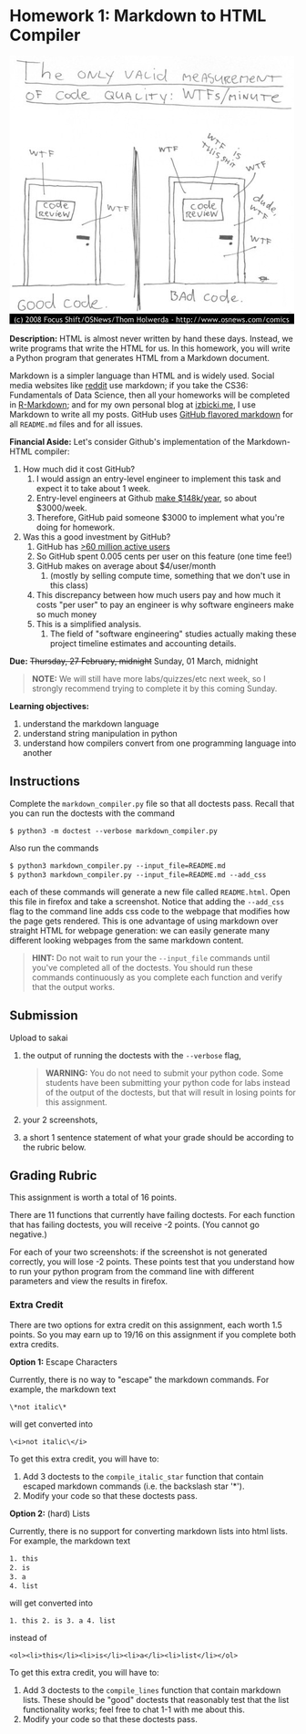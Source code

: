 # Homework 1: Markdown to HTML Compiler

![wtf_comic](wtf.jpg)

**Description:**
HTML is almost never written by hand these days.
Instead, we write programs that write the HTML for us.
In this homework, you will write a Python program that generates HTML from a Markdown document.

Markdown is a simpler language than HTML and is widely used.
Social media websites like [reddit](https://www.reddit.com/wiki/markdown) use markdown;
if you take the CS36: Fundamentals of Data Science, then all your homeworks will be completed in [R-Markdown](https://rmarkdown.rstudio.com/);
and for my own personal blog at [izbicki.me](https://izbicki.me),
I use Markdown to write all my posts.
GitHub uses [GitHub flavored markdown](https://guides.github.com/features/mastering-markdown/) for all `README.md` files and for all issues.

**Financial Aside:**
Let's consider Github's implementation of the Markdown-HTML compiler:
1. How much did it cost GitHub?
    1. I would assign an entry-level engineer to implement this task and expect it to take about 1 week.
    1. Entry-level engineers at Github [make $148k/year](https://www.levels.fyi/company/GitHub/salaries/Software-Engineer/), 
       so about $3000/week.
    1. Therefore, GitHub paid someone $3000 to implement what you're doing for homework.
1. Was this a good investment by GitHub?
    1. GitHub has [>60 million active users](https://github.com/search?q=type:user&type=Users)
    1. So GitHub spent 0.005 cents per user on this feature (one time fee!)
    1. GitHub makes on average about $4/user/month
        1. (mostly by selling compute time, something that we don't use in this class)
    1. This discrepancy between how much users pay and how much it costs "per user" to pay an engineer is why software engineers make so much money
    1. This is a simplified analysis.
        1. The field of "software engineering" studies actually making these project timeline estimates and accounting details.

**Due:** 
~~Thursday, 27 February, midnight~~
Sunday, 01 March, midnight

> **NOTE:**
> We will still have more labs/quizzes/etc next week,
> so I strongly recommend trying to complete it by this coming Sunday.

**Learning objectives:**

1. understand the markdown language
1. understand string manipulation in python
1. understand how compilers convert from one programming language into another

## Instructions

Complete the `markdown_compiler.py` file so that all doctests pass.
Recall that you can run the doctests with the command
```
$ python3 -m doctest --verbose markdown_compiler.py
```

Also run the commands
```
$ python3 markdown_compiler.py --input_file=README.md
$ python3 markdown_compiler.py --input_file=README.md --add_css
```
each of these commands will generate a new file called `README.html`.
Open this file in firefox and take a screenshot.
Notice that adding the `--add_css` flag to the command line adds css code to the webpage that modifies how the page gets rendered.
This is one advantage of using markdown over straight HTML for webpage generation:
we can easily generate many different looking webpages from the same markdown content.

> **HINT:**
> Do not wait to run your the `--input_file` commands until you've completed all of the doctests.
> You should run these commands continuously as you complete each function and verify that the output works.

## Submission

Upload to sakai
1. the output of running the doctests with the `--verbose` flag,

    > **WARNING:**
    > You do not need to submit your python code.
    > Some students have been submitting your python code for labs instead of the output of the doctests,
    > but that will result in losing points for this assignment.

1. your 2 screenshots,
1. a short 1 sentence statement of what your grade should be according to the rubric below.

## Grading Rubric

This assignment is worth a total of 16 points.

There are 11 functions that currently have failing doctests.
For each function that has failing doctests, you will receive -2 points.
(You cannot go negative.)

For each of your two screenshots:
if the screenshot is not generated correctly, you will lose -2 points.
These points test that you understand how to run your python program from the command line with different parameters and view the results in firefox.

### Extra Credit

There are two options for extra credit on this assignment,
each worth 1.5 points.
So you may earn up to 19/16 on this assignment if you complete both extra credits.

**Option 1:**
Escape Characters

Currently, there is no way to "escape" the markdown commands.
For example, the markdown text
```
\*not italic\*
```
will get converted into
```
\<i>not italic\</i>
```

To get this extra credit, you will have to:
1. Add 3 doctests to the `compile_italic_star` function that contain escaped markdown commands (i.e. the backslash star '\*').
1. Modify your code so that these doctests pass.

**Option 2:**
(hard)
Lists

Currently, there is no support for converting markdown lists into html lists.
For example, the markdown text
```
1. this
2. is
3. a
4. list
```
will get converted into
```
1. this 2. is 3. a 4. list
```
instead of
```
<ol><li>this</li><li>is</li><li>a</li><li>list</li></ol>
```

To get this extra credit, you will have to:
1. Add 3 doctests to the `compile_lines` function that contain markdown lists.
   These should be "good" doctests that reasonably test that the list functionality works; feel free to chat 1-1 with me about this.
1. Modify your code so that these doctests pass.
